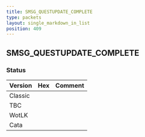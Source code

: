 ```yaml
---
title: SMSG_QUESTUPDATE_COMPLETE
type: packets
layout: single_markdown_in_list
position: 409
---
```


## SMSG_QUESTUPDATE_COMPLETE

### Status

Version | Hex | Comment
---------- | ---------- | ---------- 
Classic |  |  
TBC |  |  
WotLK |  |  
Cata |  |  
